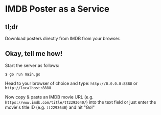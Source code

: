 # IMDB Poster as a Service

## tl;dr

Download posters directly from IMDB from your browser.

## Okay, tell me how!

Start the server as follows:
```console
$ go run main.go
```

Head to your browser of choice and type:
`http://0.0.0.0:8888` or `http://localhost:8888`

Now copy & paste an IMDB movie URL (e.g. `https://www.imdb.com/title/tt2293640/`) into the text field or just enter the movie's title ID (e.g. `tt2293640`) and hit "Go!"

